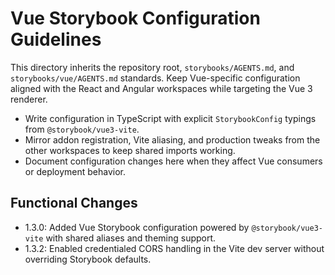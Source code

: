 # Vue Storybook Configuration Guidelines

This directory inherits the repository root, `storybooks/AGENTS.md`, and `storybooks/vue/AGENTS.md` standards. Keep Vue-specific configuration aligned with the React and Angular workspaces while targeting the Vue 3 renderer.

- Write configuration in TypeScript with explicit `StorybookConfig` typings from `@storybook/vue3-vite`.
- Mirror addon registration, Vite aliasing, and production tweaks from the other workspaces to keep shared imports working.
- Document configuration changes here when they affect Vue consumers or deployment behavior.

## Functional Changes
- 1.3.0: Added Vue Storybook configuration powered by `@storybook/vue3-vite` with shared aliases and theming support.
- 1.3.2: Enabled credentialed CORS handling in the Vite dev server without overriding Storybook defaults.
